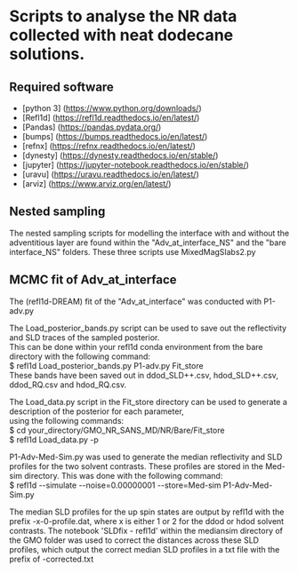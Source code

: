 # Scripts to analyse the NR data collected with neat dodecane solutions.

## Required software
* [python 3] (https://www.python.org/downloads/)
* [Refl1d] (https://refl1d.readthedocs.io/en/latest/)
* [Pandas] (https://pandas.pydata.org/)
* [bumps] (https://bumps.readthedocs.io/en/latest/)
* [refnx] (https://refnx.readthedocs.io/en/latest/)
* [dynesty] (https://dynesty.readthedocs.io/en/stable/)
* [jupyter] (https://jupyter-notebook.readthedocs.io/en/stable/)
* [uravu] (https://uravu.readthedocs.io/en/latest/)
* [arviz] (https://www.arviz.org/en/latest/)

## Nested sampling

The nested sampling scripts for modelling the interface with and without the adventitious layer
are found within the "Adv_at_interface_NS" and the "bare interface_NS" folders.
These three scripts use MixedMagSlabs2.py<br>

## MCMC fit of Adv_at_interface

The (refl1d-DREAM) fit of the "Adv_at_interface" was conducted with P1-adv.py <br>

The Load_posterior_bands.py script can be used to save out the reflectivity and SLD traces of the sampled posterior.<br>
This can be done within your refl1d conda environment from the bare directory with the following command:<br>
$ refl1d Load_posterior_bands.py P1-adv.py Fit_store<br>
These bands have been saved out in ddod_SLD++.csv, hdod_SLD++.csv, ddod_RQ.csv and hdod_RQ.csv.

The Load_data.py script in the Fit_store directory can be used to generate a description of the posterior for each parameter,<br>
using the following commands: <br>
$ cd your_directory/GMO_NR_SANS_MD/NR/Bare/Fit_store <br>
$ refl1d Load_data.py -p <br>

P1-Adv-Med-Sim.py was used to generate the median reflectivity and SLD profiles for the two solvent contrasts.
These profiles are stored in the Med-sim directory.
This was done with the following command: <br>
$ refl1d --simulate --noise=0.00000001 --store=Med-sim P1-Adv-Med-Sim.py

The median SLD profiles for the up spin states are output by refl1d with the prefix -x-0-profile.dat, where x is either 1 or 2 for the ddod or hdod solvent contrasts.
The notebook 'SLDfix - refl1d' within the mediansim directory of the GMO folder was used to correct the distances across these SLD profiles, which output the correct median SLD profiles in a txt file with the prefix of -corrected.txt
